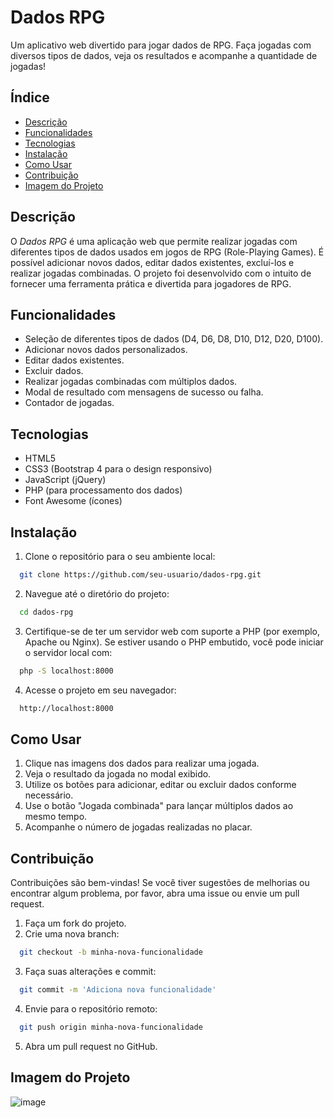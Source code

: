 # Dados RPG

Um aplicativo web divertido para jogar dados de RPG. Faça jogadas com diversos tipos de dados, veja os resultados e acompanhe a quantidade de jogadas!

## Índice

 - [Descrição](#descrição)
 - [Funcionalidades](#funcionalidades)
 - [Tecnologias](#tecnologias)
 - [Instalação](#instalação)
 - [Como Usar](#como-usar)
 - [Contribuição](#contribuição)
 - [Imagem do Projeto](#imagem-do-projeto)

## Descrição
O *Dados RPG* é uma aplicação web que permite realizar jogadas com diferentes tipos de dados usados em jogos de RPG (Role-Playing Games). É possível adicionar novos dados, editar dados existentes, excluí-los e realizar jogadas combinadas. O projeto foi desenvolvido com o intuito de fornecer uma ferramenta prática e divertida para jogadores de RPG.

## Funcionalidades
- Seleção de diferentes tipos de dados (D4, D6, D8, D10, D12, D20, D100).
- Adicionar novos dados personalizados.
- Editar dados existentes.
- Excluir dados.
- Realizar jogadas combinadas com múltiplos dados.
- Modal de resultado com mensagens de sucesso ou falha.
- Contador de jogadas.

## Tecnologias
- HTML5
- CSS3 (Bootstrap 4 para o design responsivo)
- JavaScript (jQuery)
- PHP (para processamento dos dados)
- Font Awesome (ícones)


## Instalação
1) Clone o repositório para o seu ambiente local:

```bash
  git clone https://github.com/seu-usuario/dados-rpg.git
```

2) Navegue até o diretório do projeto:

```bash
  cd dados-rpg
```

3) Certifique-se de ter um servidor web com suporte a PHP (por exemplo, Apache ou Nginx). Se estiver usando o PHP embutido, você pode iniciar o servidor local com:

```bash
  php -S localhost:8000
```

4) Acesse o projeto em seu navegador:

```bash
  http://localhost:8000
```

## Como Usar
1) Clique nas imagens dos dados para realizar uma jogada.
2) Veja o resultado da jogada no modal exibido.
3) Utilize os botões para adicionar, editar ou excluir dados conforme necessário.
4) Use o botão "Jogada combinada" para lançar múltiplos dados ao mesmo tempo.
5) Acompanhe o número de jogadas realizadas no placar.

## Contribuição
Contribuições são bem-vindas! Se você tiver sugestões de melhorias ou encontrar algum problema, por favor, abra uma issue ou envie um pull request.

1) Faça um fork do projeto.
2) Crie uma nova branch:
```bash
  git checkout -b minha-nova-funcionalidade
```
3) Faça suas alterações e commit:
```bash
  git commit -m 'Adiciona nova funcionalidade'
```
4) Envie para o repositório remoto:
```bash
  git push origin minha-nova-funcionalidade
```
5) Abra um pull request no GitHub.

## Imagem do Projeto
![image](https://github.com/DWan-Dall/dados-RPG/assets/52905333/ec5ee8cc-29c6-43c4-8f16-1ebc7e392dcc)

